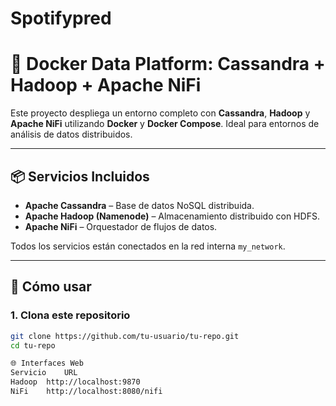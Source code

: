 # Spotifypred

# 🐳 Docker Data Platform: Cassandra + Hadoop + Apache NiFi

Este proyecto despliega un entorno completo con **Cassandra**, **Hadoop** y **Apache NiFi** utilizando **Docker** y **Docker Compose**. Ideal para entornos de análisis de datos distribuidos.

---

## 📦 Servicios Incluidos

- **Apache Cassandra** – Base de datos NoSQL distribuida.
- **Apache Hadoop (Namenode)** – Almacenamiento distribuido con HDFS.
- **Apache NiFi** – Orquestador de flujos de datos.

Todos los servicios están conectados en la red interna `my_network`.

---

## 🚀 Cómo usar

### 1. Clona este repositorio

```bash
git clone https://github.com/tu-usuario/tu-repo.git
cd tu-repo

🌐 Interfaces Web
Servicio	URL
Hadoop	http://localhost:9870
NiFi	http://localhost:8080/nifi

